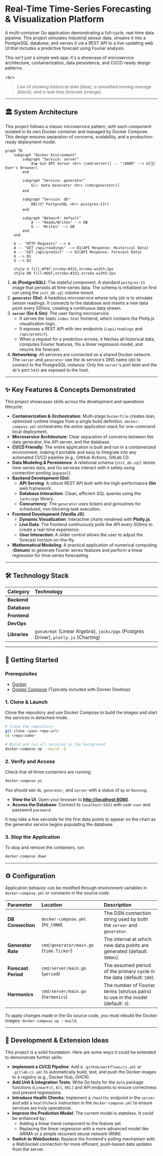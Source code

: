 # Real-Time Time-Series Forecasting & Visualization Platform

[](https://go.dev/)
[](https://www.docker.com/)
[](https://opensource.org/licenses/MIT)

A multi-container Go application demonstrating a full-cycle, real-time data pipeline. This project simulates industrial sensor data, streams it into a PostgreSQL database, and serves it via a REST API to a live-updating web UI that includes a predictive forecast using Fourier analysis.

This isn't just a simple web app; it's a showcase of microservice architecture, containerization, data persistence, and CI/CD-ready design patterns.

\<br\>

> *Live UI showing historical data (blue), a smoothed moving average (black), and a real-time forecast (orange).*

-----

## 🏛️ System Architecture

This project follows a classic microservice pattern, with each component isolated in its own Docker container and managed by Docker Compose. This design ensures separation of concerns, scalability, and a production-ready deployment model.

```mermaid
graph TD
    subgraph "Docker Environment"
        subgraph "Service: server"
            A[▶️ Gin API Server <br> (cmd/server)] -- ":8080" --> U[👨‍💻 User's Browser]
        end

        subgraph "Service: generator"
            G[📈 Data Generator <br> (cmd/generator)]
        end

        subgraph "Service: db"
            DB[(📦 PostgreSQL <br> postgres:13)]
        end

        subgraph "Network: default"
            A -- "Reads/Writes" --> DB
            G -- "Writes" --> DB
        end
    end

    U -- "HTTP Requests" --> A
    A -- "GET /api/readings" --> D1[API Response: Historical Data]
    A -- "GET /api/predict" --> D2[API Response: Forecast Data]
    U --> D1
    U --> D2

    style U fill:#f9f,stroke:#333,stroke-width:2px
    style DB fill:#bbf,stroke:#333,stroke-width:2px
```

1.  **`db` (PostgreSQL)**: The stateful component. A standard `postgres:13` image that persists all time-series data. The schema is initialized on first run using the `init_db.sql` volume mount.
2.  **`generator` (Go)**: A headless microservice whose only job is to simulate sensor readings. It connects to the database and inserts a new data point every 500ms, creating a continuous data stream.
3.  **`server` (Go & Gin)**: The user-facing microservice.
      * It serves the static `index.html` frontend, which contains the Plotly.js visualization logic.
      * It exposes a REST API with two endpoints (`/api/readings` and `/api/predict`).
      * When a request for a prediction arrives, it fetches all historical data, computes Fourier features, fits a linear regression model, and returns the forecast.
4.  **Networking**: All services are connected on a shared Docker network. The `server` and `generator` use the `db` service's DNS name (`db`) to connect to the PostgreSQL instance. Only the `server`'s port `8080` and the `db`'s port `5432` are exposed to the host.

-----

## ✨ Key Features & Concepts Demonstrated

This project showcases skills across the development and operations lifecycle:

  * **Containerization & Orchestration**: Multi-stage `Dockerfile` creates lean, optimized runtime images from a single build definition. `docker-compose.yml` orchestrates the entire application stack for one-command local deployment.
  * **Microservice Architecture**: Clear separation of concerns between the data generator, the API server, and the database.
  * **CI/CD Friendly**: The entire application is built and run in a containerized environment, making it portable and easy to integrate into any automated CI/CD pipeline (e.g., GitHub Actions, GitLab CI).
  * **Data Modeling & Persistence**: A relational schema (`init_db.sql`) stores time-series data, and Go services interact with it safely using connection pooling (`pgxpool`).
  * **Backend Development (Go)**:
      * **API Serving**: A robust REST API built with the high-performance **Gin** web framework.
      * **Database Interaction**: Clean, efficient SQL queries using the `jackc/pgx` library.
      * **Concurrency**: The `generator` uses tickers and goroutines for scheduled, non-blocking task execution.
  * **Frontend Development (Vanilla JS)**:
      * **Dynamic Visualization**: Interactive charts rendered with **Plotly.js**.
      * **Live Data**: The frontend continuously polls the API every 500ms to create a real-time experience.
      * **User Interaction**: A slider control allows the user to adjust the forecast horizon on-the-fly.
  * **Mathematical Modeling**: A practical application of numerical computing (**Gonum**) to generate Fourier series features and perform a linear regression for time-series forecasting.

-----

## 🛠️ Technology Stack

| Category      | Technology                                                                                                                                                                    |
| :------------ | :---------------------------------------------------------------------------------------------------------------------------------------------------------------------------- |
| **Backend** |                                  |
| **Database** |                                                                                    |
| **Frontend** |   |
| **DevOps** |              |
| **Libraries** | `gonum/mat` (Linear Algebra), `jackc/pgx` (Postgres Driver), `plotly.js` (Charting)                                                                                             |

-----

## 🚀 Getting Started

### Prerequisites

  * [Docker](https://www.docker.com/products/docker-desktop/)
  * [Docker Compose](https://docs.docker.com/compose/install/) (Typically included with Docker Desktop)

### 1\. Clone & Launch

Clone the repository and use Docker Compose to build the images and start the services in detached mode.

```bash
# Clone the repository
git clone <your-repo-url>
cd <repo-name>

# Build and run all services in the background
docker-compose up --build -d
```

### 2\. Verify and Access

Check that all three containers are running:

```bash
docker-compose ps
```

You should see `db`, `generator`, and `server` with a status of `Up` or `Running`.

  * **View the UI**: Open your browser to **[http://localhost:8080](https://www.google.com/search?q=http://localhost:8080)**.
  * **Access the Database**: Connect to `localhost:5432` with user `user` and password `password`.

It may take a few seconds for the first data points to appear on the chart as the generator service begins populating the database.

### 3\. Stop the Application

To stop and remove the containers, run:

```bash
docker-compose down
```

-----

## ⚙️ Configuration

Application behavior can be modified through environment variables in `docker-compose.yml` or constants in the source code.

| Parameter           | Location                                | Description                                                               |
| :------------------ | :-------------------------------------- | :------------------------------------------------------------------------ |
| **DB Connection** | `docker-compose.yml` (`PG_CONN`)        | The DSN connection string used by both the `server` and `generator`.      |
| **Generator Rate** | `cmd/generator/main.go` (`time.Ticker`) | The interval at which new data points are generated (default: `500ms`).   |
| **Forecast Period** | `cmd/server/main.go` (`period`)         | The assumed period of the primary cycle in the data (default: `100`).     |
| **Harmonics** | `cmd/server/main.go` (`harmonics`)      | The number of Fourier terms (sin/cos pairs) to use in the model (default: `3`). |

To apply changes made in the Go source code, you must rebuild the Docker images: `docker-compose up --build`.

-----

## 🔬 Development & Extension Ideas

This project is a solid foundation. Here are some ways it could be extended to demonstrate further skills:

  * **Implement a CI/CD Pipeline**: Add a `.github/workflows/ci.yml` or `.gitlab-ci.yml` to automatically build, test, and push the Docker images to a registry (e.g., Docker Hub, GHCR).
  * **Add Unit & Integration Tests**: Write Go tests for the `data` package functions (`LinearFit`, `All`, etc.) and API endpoints to ensure correctness and prevent regressions.
  * **Introduce Health Checks**: Implement a `/healthz` endpoint in the `server` and add a `healthcheck` instruction in the `docker-compose.yml` to ensure services are truly operational.
  * **Improve the Prediction Model**: The current model is stateless. It could be enhanced by:
      * Adding a linear trend component to the feature set.
      * Replacing the linear regression with a more advanced model like ARIMA or a simple recurrent neural network (RNN).
  * **Switch to WebSockets**: Replace the frontend's polling mechanism with a WebSocket connection for more efficient, push-based data updates from the server.
